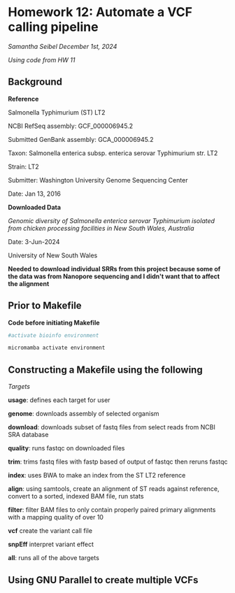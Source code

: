 # Homework 12: Automate a VCF calling pipeline
*Samantha Seibel December 1st, 2024*

*Using code from HW 11*

## Background

**Reference**

Salmonella Typhimurium (ST) LT2

NCBI RefSeq assembly: GCF_000006945.2

Submitted GenBank assembly: GCA_000006945.2

Taxon: Salmonella enterica subsp. enterica serovar Typhimurium str. LT2

Strain: LT2

Submitter: Washington University Genome Sequencing Center

Date: Jan 13, 2016


**Downloaded Data**

*Genomic diversity of Salmonella enterica serovar Typhimurium isolated from chicken processing facilities in New South Wales, Australia*

Date: 3-Jun-2024

University of New South Wales

**Needed to download individual SRRs from this project because some of the data was from Nanopore sequencing and I didn't want that to affect the alignment**

## Prior to Makefile

**Code before initiating Makefile**

```bash
#activate bioinfo environment

micromamba activate environment
```

## Constructing a Makefile using the following

*Targets*

**usage**: defines each target for user

**genome**: downloads assembly of selected organism

**download**: downloads subset of fastq files from select reads from NCBI SRA database

**quality**: runs fastqc on downloaded files

**trim**: trims fastq files with fastp based of output of fastqc then reruns fastqc

**index**: uses BWA to make an index from the ST LT2 reference

**align**: using samtools, create an alignment of ST reads against reference, convert to a sorted, indexed BAM file, run stats

**filter**: filter BAM files to only contain properly paired primary alignments with a mapping quality of over 10

**vcf** create the variant call file

**snpEff** interpret variant effect

**all**: runs all of the above targets


## Using GNU Parallel to create multiple VCFs










